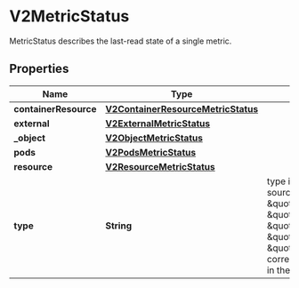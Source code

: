 

# V2MetricStatus

MetricStatus describes the last-read state of a single metric.
## Properties

Name | Type | Description | Notes
------------ | ------------- | ------------- | -------------
**containerResource** | [**V2ContainerResourceMetricStatus**](V2ContainerResourceMetricStatus.md) |  |  [optional]
**external** | [**V2ExternalMetricStatus**](V2ExternalMetricStatus.md) |  |  [optional]
**_object** | [**V2ObjectMetricStatus**](V2ObjectMetricStatus.md) |  |  [optional]
**pods** | [**V2PodsMetricStatus**](V2PodsMetricStatus.md) |  |  [optional]
**resource** | [**V2ResourceMetricStatus**](V2ResourceMetricStatus.md) |  |  [optional]
**type** | **String** | type is the type of metric source.  It will be one of \&quot;ContainerResource\&quot;, \&quot;External\&quot;, \&quot;Object\&quot;, \&quot;Pods\&quot; or \&quot;Resource\&quot;, each corresponds to a matching field in the object. | 



